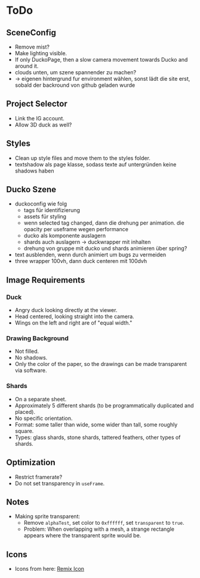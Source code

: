 # ToDo

## SceneConfig

- Remove mist?
- Make lighting visible.
- If only DuckoPage, then a slow camera movement towards Ducko and around it.
- clouds unten, um szene spannender zu machen?
- -> eigenen hintergrund fur environment wählen, sonst lädt die site erst, sobald der backround von github geladen wurde

## Project Selector

- Link the IG account.
- Allow 3D duck as well?

## Styles

- Clean up style files and move them to the styles folder.
- textshadow als page klasse, sodass texte auf untergründen keine shadows haben

## Ducko Szene

- duckoconfig wie folg
  - tags für identifizierung
  - assets für styling
  - wenn selected tag changed, dann die drehung per animation. die opacity per useframe wegen performance
  - ducko als komponente auslagern
  - shards auch auslagern -> duckwrapper mit inhalten
  - drehung von gruppe mit ducko und shards animieren über spring?
- text ausblenden, wenn durch animiert um bugs zu vermeiden
- three wrapper 100vh, dann duck centeren mit 100dvh

## Image Requirements

### Duck

- Angry duck looking directly at the viewer.
- Head centered, looking straight into the camera.
- Wings on the left and right are of "equal width."

### Drawing Background

- Not filled.
- No shadows.
- Only the color of the paper, so the drawings can be made transparent via software.

### Shards

- On a separate sheet.
- Approximately 5 different shards (to be programmatically duplicated and placed).
- No specific orientation.
- Format: some taller than wide, some wider than tall, some roughly square.
- Types: glass shards, stone shards, tattered feathers, other types of shards.

## Optimization

- Restrict framerate?
- Do not set transparency in `useFrame`.

## Notes

- Making sprite transparent:
  - Remove `alphaTest`, set color to `0xffffff`, set `transparent` to `true`.
  - Problem: When overlapping with a mesh, a strange rectangle appears where the transparent sprite would be.

## Icons

- Icons from here: [Remix Icon](https://remixicon.com/)
